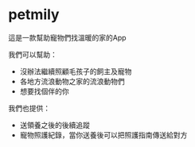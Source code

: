 # petmily

這是一款幫助寵物們找溫暖的家的App

我們可以幫助：
* 沒辦法繼續照顧毛孩子的飼主及寵物
* 各地方流浪動物之家的流浪動物們
* 想要找個伴的你

我們也提供：
* 送領養之後的後續追蹤
* 寵物照護紀錄，當你送養後可以把照護指南傳送給對方
